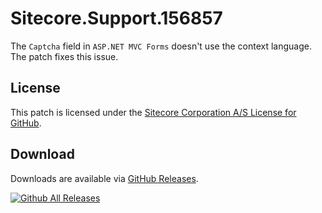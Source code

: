 # Sitecore.Support.156857
The `Captcha` field in `ASP.NET MVC Forms` doesn't use the context language.<br/>
The patch fixes this issue.

## License  
This patch is licensed under the [Sitecore Corporation A/S License for GitHub](https://github.com/sitecoresupport/Sitecore.Support.156857/blob/master/LICENSE).  

## Download  
Downloads are available via [GitHub Releases](https://github.com/sitecoresupport/Sitecore.Support.156857/releases).  

[![Github All Releases](https://img.shields.io/github/downloads/SitecoreSupport/Sitecore.Support.156857/total.svg)](https://github.com/SitecoreSupport/Sitecore.Support.156857/releases)

